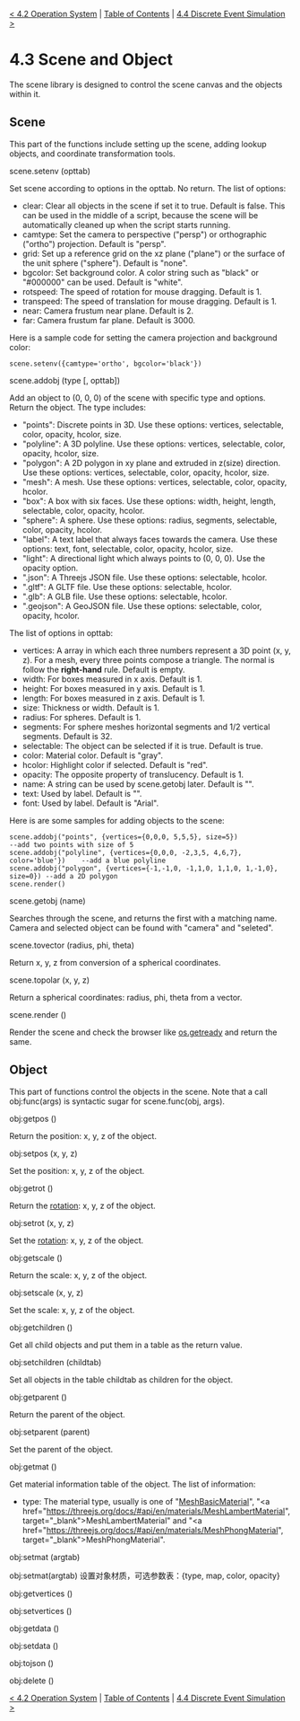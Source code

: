 [< 4.2 Operation System](4.2_operation_system.md) | [Table of Contents](readme.md) | [4.4 Discrete Event Simulation >](4.4_discrete_event_simulation.md)

# 4.3 Scene and Object
The scene library is designed to control the scene canvas and the objects within it.

## Scene
This part of the functions include setting up the scene, adding lookup objects, and coordinate transformation tools.

<a id='scene.setenv'> scene.setenv (opttab) </a>

Set scene according to options in the opttab. No return. The list of options:
- clear: Clear all objects in the scene if set it to true. Default is false. This can be used in the middle of a script, because the scene will be automatically cleaned up when the script starts running.
- camtype: Set the camera to perspective ("persp") or orthographic ("ortho") projection. Default is "persp".
- grid: Set up a reference grid on the xz plane ("plane") or the surface of the unit sphere ("sphere"). Default is "none".
- bgcolor: Set background color. A color string such as "black" or "#000000" can be used. Default is "white".
- rotspeed: The speed of rotation for mouse dragging. Default is 1.
- transpeed: The speed of translation for mouse dragging. Default is 1.
- near: Camera frustum near plane. Default is 2.
- far: Camera frustum far plane. Default is 3000.

Here is a sample code for setting the camera projection and background color:
```
scene.setenv({camtype='ortho', bgcolor='black'})
```

<a id='scene.addobj'> scene.addobj (type [, opttab]) </a>

Add an object to (0, 0, 0) of the scene with specific type and options. Return the object. The type includes: 
- "points": Discrete points in 3D. Use these options: vertices, selectable, color, opacity, hcolor, size.
- "polyline": A 3D polyline. Use these options: vertices, selectable, color, opacity, hcolor, size.
- "polygon": A 2D polygon in xy plane and extruded in z(size) direction. Use these options: vertices, selectable, color, opacity, hcolor, size.
- "mesh": A mesh. Use these options: vertices, selectable, color, opacity, hcolor.
- "box":  A box with six faces. Use these options: width, height, length, selectable, color, opacity, hcolor.
- "sphere": A sphere. Use these options: radius, segments, selectable, color, opacity, hcolor.
- "label": A text label that always faces towards the camera. Use these options: text, font, selectable, color, opacity, hcolor, size.
- "light": A directional light which always points to (0, 0, 0). Use the opacity option.
- ".json": A Threejs JSON file. Use these options: selectable, hcolor.
- ".gltf": A GLTF file. Use these options: selectable, hcolor.
- ".glb": A GLB file. Use these options: selectable, hcolor.
- ".geojson": A GeoJSON file. Use these options: selectable, color, opacity, hcolor.

The list of options in opttab:

- vertices: A array in which each three numbers represent a 3D point (x, y, z). For a mesh, every three points compose a triangle. The normal is follow the **right-hand** rule. Default is empty.
- width: For boxes measured in x axis. Default is 1.
- height: For boxes measured  in y axis. Default is 1.
- length: For boxes measured  in z axis. Default is 1.
- size: Thickness or width. Default is 1.
- radius: For spheres. Default is 1.
- segments: For sphere meshes horizontal segments and 1/2 vertical segments. Default is 32.
- selectable: The object can be selected if it is true. Default is true.
- color: Material color. Default is "gray".
- hcolor: Highlight color if selected. Default is "red".
- opacity: The opposite property of translucency. Default is 1.
- name: A string can be used by scene.getobj later. Default is "".
- text: Used by label. Default is "".
- font: Used by label. Default is "Arial".

Here is are some samples for adding objects to the scene:
```
scene.addobj("points", {vertices={0,0,0, 5,5,5}, size=5})                    --add two points with size of 5
scene.addobj("polyline", {vertices={0,0,0, -2,3,5, 4,6,7}, color='blue'})    --add a blue polyline
scene.addobj("polygon", {vertices={-1,-1,0, -1,1,0, 1,1,0, 1,-1,0}, size=0}) --add a 2D polygon
scene.render()
```

<a id='scene.getobj'> scene.getobj (name) </a>

Searches through the scene, and returns the first with a matching name. Camera and selected object can be found with "camera" and "seleted".

<a id='scene.tovector'> scene.tovector (radius, phi, theta) </a>

Return x, y, z from conversion of a spherical coordinates.

<a id='scene.topolar'> scene.topolar (x, y, z) </a>

Return a spherical coordinates: radius, phi, theta from a vector.

<a id='scene.render'> scene.render () </a>

Render the scene and check the browser like [os.getready](4.2_operation_system.md#os.getready) and return the same.

## Object
This part of functions control the objects in the scene. Note that a call obj:func(args) is syntactic sugar for scene.func(obj, args).

<a id='obj:getpos()'> obj:getpos () </a>

Return the position: x, y, z of the object.

<a id='obj:setpos()'> obj:setpos (x, y, z) </a>

Set the position: x, y, z of the object.

<a id='obj:getrot'> obj:getrot () </a>

Return the [rotation](3.4_navigating_scenes): x, y, z of the object.

<a id='obj:setrot'> obj:setrot (x, y, z) </a>

Set the [rotation](3.4_navigating_scenes): x, y, z of the object.

<a id='obj:getscale'> obj:getscale () </a>

Return the scale: x, y, z of the object.

<a id='obj:setscale'> obj:setscale (x, y, z) </a>

Set the scale: x, y, z of the object.

<a id='obj:getchildren'> obj:getchildren () </a>

Get all child objects and put them in a table as the return value.

<a id='obj:setchildren'> obj:setchildren (childtab) </a>

Set all objects in the table childtab as children for the object.

<a id='obj:getparent'> obj:getparent () </a>

Return the parent of the object.

<a id='obj:setparent'> obj:setparent (parent) </a>

Set the parent of the object.

<a id='obj:getmat'> obj:getmat () </a>

Get material information table of the object. The list of information:
- type: The material type, usually is one of "<a href="https://threejs.org/docs/#api/en/materials/MeshBasicMaterial" target="_blank">MeshBasicMaterial</a>", "<a href="https://threejs.org/docs/#api/en/materials/MeshLambertMaterial", target="_blank">MeshLambertMaterial</a>" and "<a href="https://threejs.org/docs/#api/en/materials/MeshPhongMaterial", target="_blank">MeshPhongMaterial</a>".

<a id='obj:setmat'> obj:setmat (argtab) </a>

obj:setmat(argtab) 设置对象材质，可选参数表：{type, map, color, opacity}

<a id='obj:getvertices'> obj:getvertices () </a>

<a id='obj:setvertices'> obj:setvertices () </a>

<a id='obj:getdata'> obj:getdata () </a>

<a id='obj:setdata'> obj:setdata () </a>

<a id='obj:tojson'> obj:tojson () </a>

<a id='obj:delete'> obj:delete () </a>

[< 4.2 Operation System](4.2_operation_system.md) | [Table of Contents](readme.md) | [4.4 Discrete Event Simulation >](4.4_discrete_event_simulation.md)
